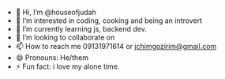 - 👋 Hi, I’m @houseofjudah
- 👀 I’m interested in coding, cooking and being an introvert
- 🌱 I’m currently learning js, backend dev.
- 💞️ I’m looking to collaborate on 
- 📫 How to reach me 09131971614 or jchimgozirim@gmail.com
- 😄 Pronouns: He/them
- ⚡ Fun fact: i love my alone time.

<!---
houseofjudah/houseofjudah is a ✨ special ✨ repository because its `README.md` (this file) appears on your GitHub profile.
You can click the Preview link to take a look at your changes.
--->
